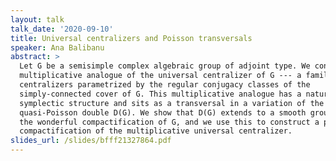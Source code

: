 ```yaml
---
layout: talk
talk_date: '2020-09-10'
title: Universal centralizers and Poisson transversals
speaker: Ana Balibanu
abstract: >
  Let G be a semisimple complex algebraic group of adjoint type. We consider a
  multiplicative analogue of the universal centralizer of G --- a family of
  centralizers parametrized by the regular conjugacy classes of the
  simply-connected cover of G. This multiplicative analogue has a natural
  symplectic structure and sits as a transversal in a variation of the
  quasi-Poisson double D(G). We show that D(G) extends to a smooth groupoid over
  the wonderful compactification of G, and we use this to construct a partial
  compactification of the multiplicative universal centralizer.
slides_url: /slides/bfff21327864.pdf
---
```

